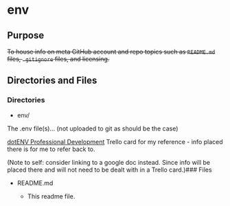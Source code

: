 # env

## Purpose

~~To house info on ~~meta~~ GitHub account and repo topics such as `README.md` files, `.gitignore` files, and licensing.~~

## Directories and Files

### Directories

- env/

The .env file(s)... (not uploaded to git as should be the case)

[dotENV Professional Development](https://trello.com/c/CN0CvXEA/261-dotenv-professional-development?menu=filter&filter=label:none) Trello card for my reference - info placed there is for me to refer back to.

(Note to self: consider linking to a google doc instead. Since info will be placed there and will not need to be dealt with in a Trello card.)### Files

- README.md

  - This readme file.
